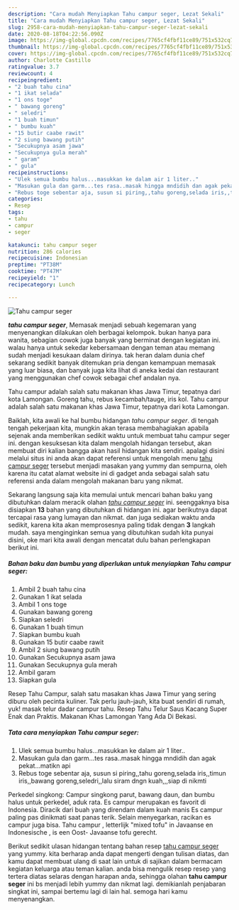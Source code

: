 ```yaml
---
description: "Cara mudah Menyiapkan Tahu campur seger, Lezat Sekali"
title: "Cara mudah Menyiapkan Tahu campur seger, Lezat Sekali"
slug: 2958-cara-mudah-menyiapkan-tahu-campur-seger-lezat-sekali
date: 2020-08-18T04:22:56.090Z
image: https://img-global.cpcdn.com/recipes/7765cf4fbf11ce89/751x532cq70/tahu-campur-seger-foto-resep-utama.jpg
thumbnail: https://img-global.cpcdn.com/recipes/7765cf4fbf11ce89/751x532cq70/tahu-campur-seger-foto-resep-utama.jpg
cover: https://img-global.cpcdn.com/recipes/7765cf4fbf11ce89/751x532cq70/tahu-campur-seger-foto-resep-utama.jpg
author: Charlotte Castillo
ratingvalue: 3.7
reviewcount: 4
recipeingredient:
- "2 buah tahu cina"
- "1 ikat selada"
- "1 ons toge"
- " bawang goreng"
- " seledri"
- "1 buah timun"
- " bumbu kuah"
- "15 butir caabe rawit"
- "2 siung bawang putih"
- "Secukupnya asam jawa"
- "Secukupnya gula merah"
- " garam"
- " gula"
recipeinstructions:
- "Ulek semua bumbu halus...masukkan ke dalam air 1 liter.."
- "Masukan gula dan garm...tes rasa..masak hingga mndidih dan agak pekat...matikn api"
- "Rebus toge sebentar aja, susun si piring,,tahu goreng,selada iris,,timun iris,,bawang goreng,seledri,,lalu siram dngn kuah,,,siap di nikmti"
categories:
- Resep
tags:
- tahu
- campur
- seger

katakunci: tahu campur seger 
nutrition: 286 calories
recipecuisine: Indonesian
preptime: "PT38M"
cooktime: "PT47M"
recipeyield: "1"
recipecategory: Lunch

---
```



![Tahu campur seger](https://img-global.cpcdn.com/recipes/7765cf4fbf11ce89/751x532cq70/tahu-campur-seger-foto-resep-utama.jpg)

<b><i>tahu campur seger</i></b>, Memasak menjadi sebuah kegemaran yang menyenangkan dilakukan oleh berbagai kelompok. bukan hanya para wanita, sebagian cowok juga banyak yang berminat dengan kegiatan ini. walau hanya untuk sekedar kebersamaan dengan teman atau memang sudah menjadi kesukaan dalam dirinya. tak heran dalam dunia chef sekarang sedikit banyak ditemukan pria dengan kemampuan memasak yang luar biasa, dan banyak juga kita lihat di aneka kedai dan restaurant yang menggunakan chef cowok sebagai chef andalan nya.

Tahu campur adalah salah satu makanan khas Jawa Timur, tepatnya dari kota Lamongan. Goreng tahu, rebus kecambah/tauge, iris kol. Tahu campur adalah salah satu makanan khas Jawa Timur, tepatnya dari kota Lamongan.

Baiklah, kita awali ke hal bumbu hidangan <i>tahu campur seger</i>. di tengah tengah pekerjaan kita, mungkin akan terasa membahagiakan apabila sejenak anda memberikan sedikit waktu untuk membuat tahu campur seger ini. dengan kesuksesan kita dalam mengolah hidangan tersebut, akan membuat diri kalian bangga akan hasil hidangan kita sendiri. apalagi disini melalui situs ini anda akan dapat referensi untuk mengolah menu <u>tahu campur seger</u> tersebut menjadi masakan yang yummy dan sempurna, oleh karena itu catat alamat website ini di gadget anda sebagai salah satu referensi anda dalam mengolah makanan baru yang nikmat.


Sekarang langsung saja kita memulai untuk mencari bahan baku yang dibutuhkan dalam meracik olahan <u><i>tahu campur seger</i></u> ini. seenggaknya bisa disiapkan <b>13</b> bahan yang dibutuhkan di hidangan ini. agar berikutnya dapat tercapai rasa yang lumayan dan nikmat. dan juga sediakan waktu anda sedikit, karena kita akan memprosesnya paling tidak dengan <b>3</b> langkah mudah. saya menginginkan semua yang dibutuhkan sudah kita punyai disini, oke mari kita awali dengan mencatat dulu bahan perlengkapan berikut ini.

<!--inarticleads1-->

##### Bahan baku dan bumbu yang diperlukan untuk menyiapkan Tahu campur seger:

1. Ambil 2 buah tahu cina
1. Gunakan 1 ikat selada
1. Ambil 1 ons toge
1. Gunakan  bawang goreng
1. Siapkan  seledri
1. Gunakan 1 buah timun
1. Siapkan  bumbu kuah
1. Gunakan 15 butir caabe rawit
1. Ambil 2 siung bawang putih
1. Gunakan Secukupnya asam jawa
1. Gunakan Secukupnya gula merah
1. Ambil  garam
1. Siapkan  gula


Resep Tahu Campur, salah satu masakan khas Jawa Timur yang sering diburu oleh pecinta kuliner. Tak perlu jauh-jauh, kita buat sendiri di rumah, yuk! masak telur dadar campur tahu. Resep Tahu Telur Saus Kacang Super Enak dan Praktis. Makanan Khas Lamongan Yang Ada Di Bekasi. 

<!--inarticleads2-->

##### Tata cara menyiapkan Tahu campur seger:

1. Ulek semua bumbu halus...masukkan ke dalam air 1 liter..
1. Masukan gula dan garm...tes rasa..masak hingga mndidih dan agak pekat...matikn api
1. Rebus toge sebentar aja, susun si piring,,tahu goreng,selada iris,,timun iris,,bawang goreng,seledri,,lalu siram dngn kuah,,,siap di nikmti


Perkedel singkong: Campur singkong parut, bawang daun, dan bumbu halus untuk perkedel, aduk rata. Es campur merupakan es favorit di Indonesia. Diracik dari buah yang direndam dalam kuah manis Es campur paling pas dinikmati saat panas terik. Selain menyegarkan, racikan es campur juga bisa. Tahu campur , letterlijk &#34;mixed tofu&#34; in Javaanse en Indonesische , is een Oost- Javaanse tofu gerecht. 

Berikut sedikit ulasan hidangan tentang bahan resep <u>tahu campur seger</u> yang yummy. kita berharap anda dapat mengerti dengan tulisan diatas, dan kamu dapat membuat ulang di saat lain untuk di sajikan dalam bermacam kegiatan keluarga atau teman kalian. anda bisa mengulik resep resep yang tertera diatas selaras dengan harapan anda, sehingga olahan <b>tahu campur seger</b> ini bs menjadi lebih yummy dan nikmat lagi. demikianlah penjabaran singkat ini, sampai bertemu lagi di lain hal. semoga hari kamu menyenangkan.

